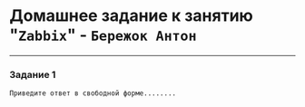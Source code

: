 # Домашнее задание к занятию "`Zabbix`" - `Бережок Антон`


---

### Задание 1

`Приведите ответ в свободной форме........`

